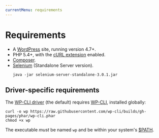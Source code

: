 ```yaml
---
currentMenu: requirements
---
```


# Requirements

* A [WordPress](https://wordpress.org/) site, running version 4.7+.
* PHP 5.4+, with the [cURL extension](https://curl.haxx.se/libcurl/php/install.html) enabled.
* [Composer](https://getcomposer.org/).
* [Selenium](http://docs.seleniumhq.org/download/) (Standalone Server version).
  ```Shell
  java -jar selenium-server-standalone-3.0.1.jar
  ```


## Driver-specific requirements

The [WP-CLI driver](drivers.html) (the default) requires [WP-CLI](http://wp-cli.org/), installed globally:
  ```Shell
  curl -o wp https://raw.githubusercontent.com/wp-cli/builds/gh-pages/phar/wp-cli.phar
  chmod +x wp
  ```

  The executable *must* be named `wp` and be within your system's [$PATH](https://en.wikipedia.org/wiki/PATH_(variable)).
